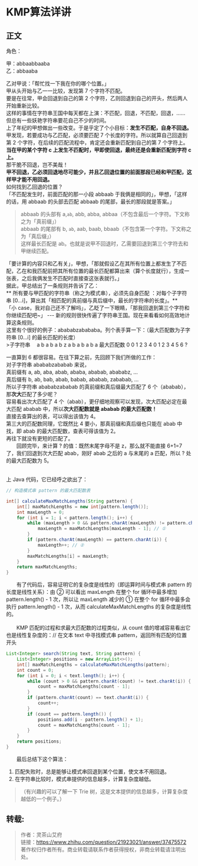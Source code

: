 # KMP算法详讲
## 正文
角色：<br> 

甲：abbaabbaaba <br>
乙：abbaaba<br>

乙对甲说：「帮忙找一下我在你的哪个位置。」<br>
甲从头开始与乙一一比较，发现第 7 个字符不匹配。<br>
要是在往常，甲会回退到自己的第 2 个字符，乙则回退到自己的开头，然后两人开始重新比较。<br>
这样的事情在字符串王国中每天都在上演：不匹配，回退，不匹配，回退，……<br>
但总有一些妖艳字符串要花自己不少的时间。<br>
上了年纪的甲想做出一些改变。于是乎定了个小目标：**发生不匹配，自身不回退。** <br>
甲发现，若要成功与乙匹配，必须要匹配 7 个长度的字符。所以就算自己回退到第 2 个字符，在后续的匹配流程中，肯定还会重新匹配到自己的第 7 个字符上。<br>
**当在甲的某个字符 c 上发生不匹配时，甲即使回退，最终还是会重新匹配到字符 c 上。**<br>
那干脆不回退，岂不美哉！<br>
**甲不回退，乙必须回退地尽可能少，并且乙回退位置的前面那段已经和甲匹配，这样甲才能不用回退。**<br>
如何找到乙回退的位置？<br>
「不匹配发生时，前面匹配的那一小段 abbaab 于我俩是相同的」，甲想，「这样的话，用 abbaab 的头部去匹配 abbaab 的尾部，最长的那段就是答案。」<br>
>abbaab 的头部有 a,`ab`, abb, abba, abbaa（不包含最后一个字符。下文称之为「真前缀」）<br>
abbaab 的尾部有 b, `ab`, aab, baab, bbaab（不包含第一个字符。下文称之为「真后缀」）<br>
这样最长匹配是 ab。也就是说甲不回退时，乙需要回退到第三个字符去和甲继续匹配。<br>

<body>「要计算的内容只和乙有关」，甲想，「那就假设乙在其所有位置上都发生了不匹配，乙在和我匹配前把其所有位置的最长匹配都算出来（算个长度就行），生成一张表，之后我俩发生不匹配时直接查这张表就行。」<br>
据此，甲总结出了一条规则并告诉了乙：<br>
** 所有要与甲匹配的字符串（称之为模式串），必须先自身匹配 ：对每个子字符串 [0...i]，算出其「相匹配的真前缀与真后缀中，最长的字符串的长度」。** <br>
「小 case，我对自己还不了解吗」，乙眨了一下眼睛，「那我回退到第三个字符和你继续匹配吧~」</body>
---
新的规则很快传遍了字符串王国。现在来看看如何高效地计算这条规则。<br>
这里有个很好的例子：abababzabababa。列个表手算一下：（最大匹配数为子字符串 [0...i] 的最长匹配的长度）<br>
>子字符串　 a b a b a b z a b a b a b a
最大匹配数  0 0 1 2 3 4 0 1 2 3 4 5 6 ?<br>

一直算到 6 都很容易。在往下算之前，先回顾下我们所做的工作：<br>
对子字符串 abababzababab 来说，<br>
真前缀有 a, ab, aba, abab, ababa, ababab, abababz, ...<br>
真后缀有 b, ab, bab, abab, babab, ababab, zababab, ...<br>
所以子字符串 abababzababab 的真前缀和真后缀最大匹配了 6 个（ababab），那**次大**匹配了多少呢？<br>
容易看出次大匹配了 4 个（abab），更仔细地观察可以发现，次大匹配必定在最大匹配 ababab 中，所以**次大匹配数就是 ababab 的最大匹配数！**<br>
直接去查算出的表，可以得出该值为 4。<br>
第三大的匹配数同理，它既然比 4 要小，那真前缀和真后缀也只能在 abab 中找，即 abab 的最大匹配数，查表可得该值为 2。<br>
再往下就没有更短的匹配了。<br>
&emsp;&emsp;回顾完毕，来计算 ? 的值：既然末尾字母不是 z，那么就不能直接 6+1=7 了，我们回退到次大匹配 abab，刚好 abab 之后的 a 与末尾的 a 匹配，所以 ? 处的最大匹配数为 5。<br><br>

上 Java 代码，它已经呼之欲出了：
```java
// 构造模式串 pattern 的最大匹配数表

int[] calculateMaxMatchLengths(String pattern) {
    int[] maxMatchLengths = new int[pattern.length()];
    int maxLength = 0;
    for (int i = 1; i < pattern.length(); i++) {
        while (maxLength > 0 && pattern.charAt(maxLength) != pattern.charAt(i)) {
            maxLength = maxMatchLengths[maxLength - 1]; // ①
        }
        if (pattern.charAt(maxLength) == pattern.charAt(i)) {
            maxLength++; // ②
        }
        maxMatchLengths[i] = maxLength;
    }
    return maxMatchLengths;
}
```
&emsp;&emsp;有了代码后，容易证明它的复杂度是线性的（即运算时间与模式串 pattern 的长度是线性关系）：由 ② 可以看出 maxLength 在整个 for 循环中最多增加 pattern.length() - 1 次，所以让 maxLength 减少的 ① 在整个 for 循环中最多会执行 pattern.length() - 1 次，从而 calculateMaxMatchLengths 的复杂度是线性的。<br><br>
&emsp;&emsp;KMP 匹配的过程和求最大匹配数的过程类似，从 count 值的增减容易看出它也是线性复杂度的：// 在文本 text 中寻找模式串 pattern，返回所有匹配的位置开头
```java
List<Integer> search(String text, String pattern) {
    List<Integer> positions = new ArrayList<>();
    int[] maxMatchLengths = calculateMaxMatchLengths(pattern);
    int count = 0;
    for (int i = 0; i < text.length(); i++) {
        while (count > 0 && pattern.charAt(count) != text.charAt(i)) {
            count = maxMatchLengths[count - 1];
        }
        if (pattern.charAt(count) == text.charAt(i)) {
            count++;
        }
        if (count == pattern.length()) {
            positions.add(i - pattern.length() + 1);
            count = maxMatchLengths[count - 1];
        }
    }
    return positions;
}
```
&emsp;&emsp;最后总结下这个算法：
1. 匹配失败时，总是能够让模式串回退到某个位置，使文本不用回退。
2. 在字符串比较时，模式串提供的信息越多，计算复杂度越低。
>（有兴趣的可以了解一下 Trie 树，这是文本提供的信息越多，计算复杂度越低的一个例子。）
## 转载:
>作者：灵茶山艾府<br>
>链接：https://www.zhihu.com/question/21923021/answer/37475572<br>
>著作权归作者所有。商业转载请联系作者获得授权，非商业转载请注明出处。